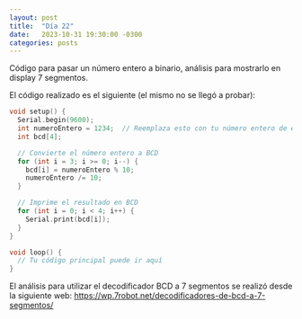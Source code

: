 ```yaml
---
layout: post
title:  "Día 22"
date:   2023-10-31 19:30:00 -0300
categories: posts
---
```


Código para pasar un número entero a binario, análisis para mostrarlo en display 7 segmentos. 

El código realizado es el siguiente (el mismo no se llegó a probar):

```c++
void setup() {
  Serial.begin(9600);
  int numeroEntero = 1234;  // Reemplaza esto con tu número entero de entrada
  int bcd[4];

  // Convierte el número entero a BCD
  for (int i = 3; i >= 0; i--) {
    bcd[i] = numeroEntero % 10;
    numeroEntero /= 10;
  }

  // Imprime el resultado en BCD
  for (int i = 0; i < 4; i++) {
    Serial.print(bcd[i]);
  }
}

void loop() {
  // Tu código principal puede ir aquí
}
```

El análisis para utilizar el decodificador BCD a 7 segmentos se realizó desde la siguiente web: https://wp.7robot.net/decodificadores-de-bcd-a-7-segmentos/
